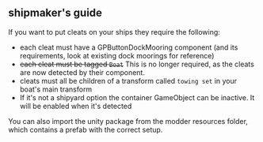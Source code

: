 ﻿## shipmaker's guide

If you want to put cleats on your ships they require the following:
- each cleat must have a GPButtonDockMooring component  (and its requirements, look at existing dock moorings for reference)
- ~~each cleat must be tagged `Boat`~~ This is no longer required, as the cleats are now detected by their component.
- cleats must all be children of a transform called `towing set` in your boat's main transform
- If it's not a shipyard option the container GameObject can be inactive. It will be enabled when it's detected

You can also import the unity package from the modder resources folder, which contains a prefab with the correct setup.